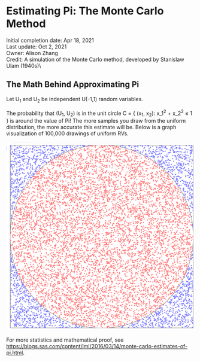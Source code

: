 # Estimating Pi: The Monte Carlo Method

Initial completion date: Apr 18, 2021\
Last update: Oct 2, 2021\
Owner: Alison Zhang\
Credit: A simulation of the Monte Carlo method, developed by Stanislaw Ulam (1940s)\

## The Math Behind Approximating Pi

Let U<sub>1</sub> and U<sub>2</sub> be independent U(-1,1) random variables.

The probability that (U<sub>1</sub>, U<sub>2</sub>) is in the unit circle C = { (x<sub>1</sub>, x<sub>2</sub>): x_1<sup>2</sup> + x_2<sup>2</sup> ≤ 1 } is around the value of Pi! The more samples you draw from the uniform distribution, the more accurate this estimate will be. Below is a graph visualization of 100,000 drawings of uniform RVs.

![Graph visualization of Pi](sim_graph.png)

For more statistics and mathematical proof, see https://blogs.sas.com/content/iml/2016/03/14/monte-carlo-estimates-of-pi.html.